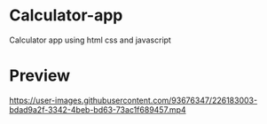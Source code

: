 # Calculator-app
Calculator app using html css and javascript
# Preview 



https://user-images.githubusercontent.com/93676347/226183003-bdad9a2f-3342-4beb-bd63-73ac1f689457.mp4

